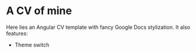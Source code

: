 # A CV of mine
Here lies an Angular CV template with fancy Google Docs stylization. It also features:
- Theme switch